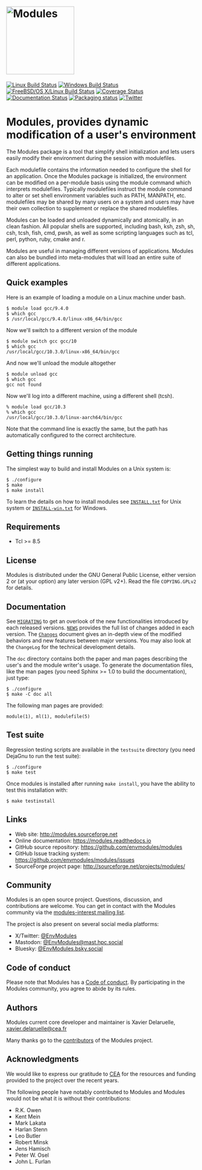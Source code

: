 # <img src="https://raw.githubusercontent.com/envmodules/modules/main/doc/img/modules_red.svg" height="180" alt="Modules"/>

[![Linux Build Status](https://github.com/envmodules/modules/workflows/linux-tests/badge.svg)](https://github.com/envmodules/modules/actions?query=workflow:linux-tests)
[![Windows Build Status](https://github.com/envmodules/modules/workflows/windows-tests/badge.svg)](https://github.com/envmodules/modules/actions?query=workflow:windows-tests)
[![FreeBSD/OS X/Linux Build Status](https://api.cirrus-ci.com/github/envmodules/modules.svg)](https://cirrus-ci.com/github/envmodules/modules)
[![Coverage Status](https://codecov.io/gh/envmodules/modules/branch/main/graph/badge.svg)](https://codecov.io/gh/envmodules/modules)
[![Documentation Status](https://readthedocs.org/projects/modules/badge/?version=latest)](https://modules.readthedocs.io/en/latest/?badge=latest)
[![Packaging status](https://repology.org/badge/tiny-repos/environment-modules.svg)](https://repology.org/metapackage/environment-modules/versions)
[![Twitter](https://img.shields.io/twitter/url/https/twitter.com/EnvModules.svg?style=social&label=Follow)](https://twitter.com/EnvModules)

Modules, provides dynamic modification of a user's environment
==============================================================

The Modules package is a tool that simplify shell initialization and
lets users easily modify their environment during the session with
modulefiles.

Each modulefile contains the information needed to configure the shell for
an application. Once the Modules package is initialized, the environment can
be modified on a per-module basis using the module command which interprets
modulefiles. Typically modulefiles instruct the module command to alter or
set shell environment variables such as PATH, MANPATH, etc. modulefiles may
be shared by many users on a system and users may have their own collection
to supplement or replace the shared modulefiles.

Modules can be loaded and unloaded dynamically and atomically, in an clean
fashion. All popular shells are supported, including bash, ksh, zsh, sh,
csh, tcsh, fish, cmd, pwsh, as well as some scripting languages such as tcl,
perl, python, ruby, cmake and r.

Modules are useful in managing different versions of applications. Modules
can also be bundled into meta-modules that will load an entire suite of
different applications.


Quick examples
--------------

Here is an example of loading a module on a Linux machine under bash.

    $ module load gcc/9.4.0
    $ which gcc
    $ /usr/local/gcc/9.4.0/linux-x86_64/bin/gcc

Now we'll switch to a different version of the module

    $ module switch gcc gcc/10
    $ which gcc
    /usr/local/gcc/10.3.0/linux-x86_64/bin/gcc

And now we'll unload the module altogether

    $ module unload gcc
    $ which gcc
    gcc not found

Now we'll log into a different machine, using a different shell (tcsh).

    % module load gcc/10.3
    % which gcc
    /usr/local/gcc/10.3.0/linux-aarch64/bin/gcc

Note that the command line is exactly the same, but the path has
automatically configured to the correct architecture.


Getting things running
----------------------

The simplest way to build and install Modules on a Unix system is:

    $ ./configure
    $ make
    $ make install

To learn the details on how to install modules see [`INSTALL.txt`][1] for Unix
system or [`INSTALL-win.txt`][2] for Windows.


Requirements
------------

 * Tcl >= 8.5


License
-------

Modules is distributed under the GNU General Public License, either version 2
or (at your option) any later version (GPL v2+). Read the file `COPYING.GPLv2`
for details.


Documentation
-------------

See [`MIGRATING`][3] to get an overlook of the new functionalities introduced
by each released versions. [`NEWS`][4] provides the full list of changes added
in each version. The [`Changes`][5] document gives an in-depth view of the
modified behaviors and new features between major versions. You may also look
at the `ChangeLog` for the technical development details.

The `doc` directory contains both the paper and man pages describing the
user's and the module writer's usage. To generate the documentation files,
like the man pages (you need Sphinx >= 1.0 to build the documentation), just
type:

    $ ./configure
    $ make -C doc all

The following man pages are provided:

    module(1), ml(1), modulefile(5)


Test suite
----------

Regression testing scripts are available in the `testsuite` directory (you
need DejaGnu to run the test suite):

    $ ./configure
    $ make test

Once modules is installed after running `make install`, you have the
ability to test this installation with:

    $ make testinstall


Links
-----

* Web site: http://modules.sourceforge.net
* Online documentation: https://modules.readthedocs.io
* GitHub source repository: https://github.com/envmodules/modules
* GitHub Issue tracking system: https://github.com/envmodules/modules/issues
* SourceForge project page: http://sourceforge.net/projects/modules/


Community
---------

Modules is an open source project. Questions, discussion, and contributions
are welcome. You can get in contact with the Modules community via the
[modules-interest mailing list][6].

The project is also present on several social media platforms:

* X/Twitter: [@EnvModules][7]
* Mastodon: [@EnvModules@mast.hpc.social][8]
* Bluesky: [@EnvModules.bsky.social][9]


Code of conduct
---------------

Please note that Modules has a [Code of conduct][10]. By participating in the
Modules community, you agree to abide by its rules.


Authors
-------

Modules current core developer and maintainer is Xavier Delaruelle,
xavier.delaruelle@cea.fr

Many thanks go to the [contributors][11] of the Modules project.


Acknowledgments
---------------

We would like to express our gratitude to [CEA][12] for the resources and
funding provided to the project over the recent years.

The following people have notably contributed to Modules and Modules would not
be what it is without their contributions:

* R.K. Owen
* Kent Mein
* Mark Lakata
* Harlan Stenn
* Leo Butler
* Robert Minsk
* Jens Hamisch
* Peter W. Osel
* John L. Furlan


[1]: https://modules.readthedocs.io/en/stable/INSTALL.html
[2]: https://modules.readthedocs.io/en/stable/INSTALL-win.html
[3]: https://modules.readthedocs.io/en/stable/MIGRATING.html
[4]: https://modules.readthedocs.io/en/stable/NEWS.html
[5]: https://modules.readthedocs.io/en/stable/changes.html
[6]: https://sourceforge.net/projects/modules/lists/modules-interest
[7]: https://x.com/EnvModules
[8]: https://mast.hpc.social/@EnvModules
[9]: https://bsky.app/profile/envmodules.bsky.social
[10]: CODE_OF_CONDUCT.md
[11]: https://github.com/envmodules/modules/graphs/contributors
[12]: https://www.cea.fr/english
